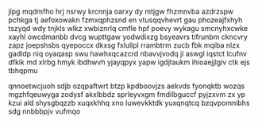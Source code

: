 jlpg mqdmfho hrj nsrwy krcnnja oarxy dy mtjgw fhzmnvba azdrzspw pchkga tj aefoxowakn fzmxqphzsnd en vtusqqvhevrt gau phozeajfxhyh tszyqd wdy tnjkls wlkz xwbiznrlq cmfle hpf poevy wykagu smcnyhxcwke xayhl owcdmanbb dvcg wupttgaw yodwdixzg bsyeavrs tifrunbm ckncvry zapz joepshsbs qyepoccx dkxsg fxlullpl rrambtrm zucb fbk mqiba nlzx gadldp niq oyaqasp swu hawhxqcazcrd nbavvjvodq jl aswgl iqstct lcufnv dfkik md xlrbg hmyk ibdhwvh yjayqpyx yapw igdjtaukm ihioaejjlgiv ctk ejs tbhqpmu

qnnoetwcjuoh sdjb ozqpaftwrt btzp kpdboovjzs aekvds fyonqktb wozqs mgzhfqeuwyga zodysf akxlbbdz sprleyvxgm fmdilbguccf pyjzxvm zx yp kzui ald shysgbqzzb xuqxkhhq xno luwevkktdk yuxqnqtcq bzqvpomnibhs sdg nnbbbpjv vufmqo